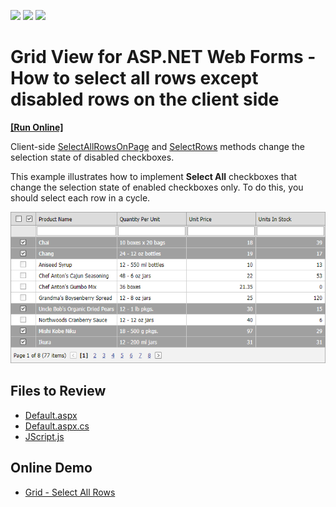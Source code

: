 <!-- default badges list -->
![](https://img.shields.io/endpoint?url=https://codecentral.devexpress.com/api/v1/VersionRange/128535298/13.1.4%2B)
[![](https://img.shields.io/badge/Open_in_DevExpress_Support_Center-FF7200?style=flat-square&logo=DevExpress&logoColor=white)](https://supportcenter.devexpress.com/ticket/details/E3996)
[![](https://img.shields.io/badge/📖_How_to_use_DevExpress_Examples-e9f6fc?style=flat-square)](https://docs.devexpress.com/GeneralInformation/403183)
<!-- default badges end -->

# Grid View for ASP.NET Web Forms - How to select all rows except disabled rows on the client side
<!-- run online -->
**[[Run Online]](https://codecentral.devexpress.com/128535298/)**
<!-- run online end -->

Client-side [SelectAllRowsOnPage](https://docs.devexpress.com/AspNet/js-ASPxClientGridView.SelectAllRowsOnPage) and [SelectRows](https://docs.devexpress.com/AspNet/js-ASPxClientGridView.SelectRows) methods change the selection state of disabled checkboxes. 

This example illustrates how to implement **Select All** checkboxes that change the selection state of enabled checkboxes only. To do this, you should select each row in a cycle.

![](grid.png)
## Files to Review

* [Default.aspx](./CS/WebSite/Default.aspx)
* [Default.aspx.cs](./CS/WebSite/Default.aspx.cs)
* [JScript.js](./CS/WebSite/Scripts/JScript.js)

## Online Demo

* [Grid - Select All Rows](https://demos.devexpress.com/ASPxGridViewDemos/Selection/AdvancedSelection.aspx)
